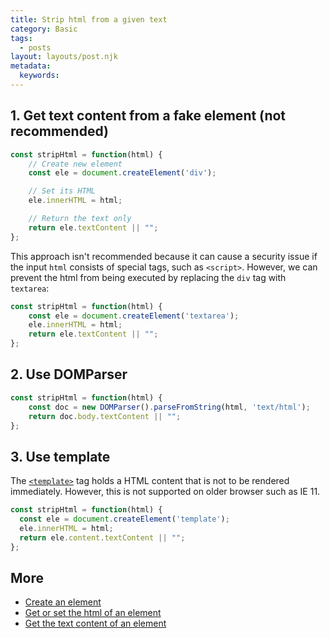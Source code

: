 ```yaml
---
title: Strip html from a given text
category: Basic
tags:
  - posts
layout: layouts/post.njk
metadata:
  keywords:
---
```


## 1. Get text content from a fake element (not recommended)

```js
const stripHtml = function(html) {
    // Create new element
    const ele = document.createElement('div');

    // Set its HTML
    ele.innerHTML = html;

    // Return the text only
    return ele.textContent || "";
};
```

This approach isn't recommended because it can cause a security issue if the input `html` consists of special tags, such as 
`<script>`. However, we can prevent the html from being executed by replacing the `div` tag with `textarea`:

```js
const stripHtml = function(html) {
    const ele = document.createElement('textarea');
    ele.innerHTML = html;
    return ele.textContent || "";
};
```

## 2. Use DOMParser

```js
const stripHtml = function(html) {
    const doc = new DOMParser().parseFromString(html, 'text/html');
    return doc.body.textContent || "";
};
```

## 3. Use template

The [`<template>`](https://developer.mozilla.org/en-US/docs/Web/HTML/Element/template) tag holds a HTML content that is not to be rendered immediately. However, this is not supported on older browser such as IE 11.

```js
const stripHtml = function(html) {
  const ele = document.createElement('template');
  ele.innerHTML = html;
  return ele.content.textContent || "";
};
```

## More

* [Create an element](/create-an-element)
* [Get or set the html of an element](/get-or-set-the-html-of-an-element)
* [Get the text content of an element](/get-the-text-content-of-an-element)